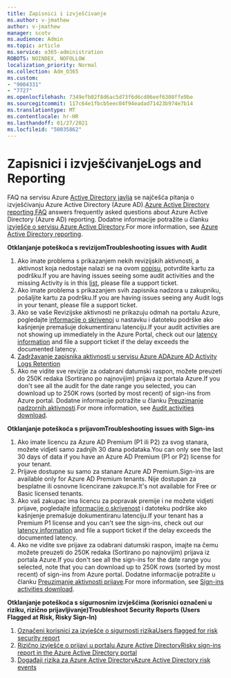 ```yaml
---
title: Zapisnici i izvješćivanje
ms.author: v-jmathew
author: v-jmathew
manager: scotv
ms.audience: Admin
ms.topic: article
ms.service: o365-administration
ROBOTS: NOINDEX, NOFOLLOW
localization_priority: Normal
ms.collection: Adm_O365
ms.custom:
- "9004331"
- "7727"
ms.openlocfilehash: 7349efb02f8d6ac5d73f6d6cd06eef6308ffe9be
ms.sourcegitcommit: 117c64e1fbcb5eec04f94eadad71423b974e7b14
ms.translationtype: MT
ms.contentlocale: hr-HR
ms.lasthandoff: 01/27/2021
ms.locfileid: "50035862"
---
```

# <a name="logs-and-reporting"></a><span data-ttu-id="97025-102">Zapisnici i izvješćivanje</span><span class="sxs-lookup"><span data-stu-id="97025-102">Logs and Reporting</span></span>

<span data-ttu-id="97025-103">FAQ na servisu Azure [Active Directory javlja](https://docs.microsoft.com/azure/active-directory/active-directory-reporting-faq) se najčešća pitanja o izvješćivanju Azure Active Directory (Azure AD).</span><span class="sxs-lookup"><span data-stu-id="97025-103">[Azure Active Directory reporting FAQ](https://docs.microsoft.com/azure/active-directory/active-directory-reporting-faq) answers frequently asked questions about Azure Active Directory (Azure AD) reporting.</span></span> <span data-ttu-id="97025-104">Dodatne informacije potražite u članku [izvješće o servisu Azure Active Directory](https://docs.microsoft.com/azure/active-directory/reports-monitoring/overview-reports).</span><span class="sxs-lookup"><span data-stu-id="97025-104">For more information, see [Azure Active Directory reporting](https://docs.microsoft.com/azure/active-directory/reports-monitoring/overview-reports).</span></span>

<span data-ttu-id="97025-105">**Otklanjanje poteškoća s revizijom**</span><span class="sxs-lookup"><span data-stu-id="97025-105">**Troubleshooting issues with Audit**</span></span>

1. <span data-ttu-id="97025-106">Ako imate problema s prikazanjem nekih revizijskih aktivnosti, a aktivnost koja nedostaje nalazi se na ovom [popisu](https://docs.microsoft.com/azure/active-directory/reports-monitoring/reference-audit-activities), potvrdite kartu za podršku.</span><span class="sxs-lookup"><span data-stu-id="97025-106">If you are having issues seeing some audit activities and the missing Activity is in this [list](https://docs.microsoft.com/azure/active-directory/reports-monitoring/reference-audit-activities), please file a support ticket.</span></span>
2. <span data-ttu-id="97025-107">Ako imate problema s prikazanjem svih zapisnika nadzora u zakupniku, pošaljite kartu za podršku.</span><span class="sxs-lookup"><span data-stu-id="97025-107">If you are having issues seeing any Audit logs in your tenant, please file a support ticket.</span></span>
3. <span data-ttu-id="97025-108">Ako se vaše Revizijske aktivnosti ne prikazuju odmah na portalu Azure, pogledajte [informacije o skrivenoj](https://docs.microsoft.com/azure/active-directory/reports-monitoring/reference-reports-latencies) u nastavku i datoteku podrške ako kašnjenje premašuje dokumentiranu latenciju.</span><span class="sxs-lookup"><span data-stu-id="97025-108">If your audit activities are not showing up immediately in the Azure Portal, check out our [latency information](https://docs.microsoft.com/azure/active-directory/reports-monitoring/reference-reports-latencies) and file a support ticket if the delay exceeds the documented latency.</span></span>
4. [<span data-ttu-id="97025-109">Zadržavanje zapisnika aktivnosti u servisu Azure AD</span><span class="sxs-lookup"><span data-stu-id="97025-109">Azure AD Activity Logs Retention</span></span>](https://docs.microsoft.com/azure/active-directory/reports-monitoring/reference-reports-data-retention)
5. <span data-ttu-id="97025-110">Ako ne vidite sve revizije za odabrani datumski raspon, možete preuzeti do 250K redaka (Sortirano po najnovijim) prijava iz portala Azure.</span><span class="sxs-lookup"><span data-stu-id="97025-110">If you don't see all the audit for the date range you selected, you can download up to 250K rows (sorted by most recent) of sign-ins from Azure portal.</span></span> <span data-ttu-id="97025-111">Dodatne informacije potražite u članku [Preuzimanje nadzornih aktivnosti](https://docs.microsoft.com/azure/active-directory/reports-monitoring/quickstart-download-audit-report).</span><span class="sxs-lookup"><span data-stu-id="97025-111">For more information, see [Audit activities download](https://docs.microsoft.com/azure/active-directory/reports-monitoring/quickstart-download-audit-report).</span></span>

<span data-ttu-id="97025-112">**Otklanjanje poteškoća s prijavom**</span><span class="sxs-lookup"><span data-stu-id="97025-112">**Troubleshooting issues with Sign-ins**</span></span>

1. <span data-ttu-id="97025-113">Ako imate licencu za Azure AD Premium (P1 ili P2) za svog stanara, možete vidjeti samo zadnjih 30 dana podataka.</span><span class="sxs-lookup"><span data-stu-id="97025-113">You can only see the last 30 days of data if you have an Azure AD Premium (P1 or P2) license for your tenant.</span></span>
2. <span data-ttu-id="97025-114">Prijave dostupne su samo za stanare Azure AD Premium.</span><span class="sxs-lookup"><span data-stu-id="97025-114">Sign-ins are available only for Azure AD Premium tenants.</span></span> <span data-ttu-id="97025-115">Nije dostupan za besplatne ili osnovne licencirane zakupce.</span><span class="sxs-lookup"><span data-stu-id="97025-115">It's not available for Free or Basic licensed tenants.</span></span>
3. <span data-ttu-id="97025-116">Ako vaš zakupac ima licencu za popravak premije i ne možete vidjeti prijave, pogledajte [informacije o skrivenost](https://docs.microsoft.com/azure/active-directory/reports-monitoring/reference-reports-latencies) i datoteku podrške ako kašnjenje premašuje dokumentiranu latenciju.</span><span class="sxs-lookup"><span data-stu-id="97025-116">If your tenant has a Premium P1 license and you can't see the sign-ins, check out our [latency information](https://docs.microsoft.com/azure/active-directory/reports-monitoring/reference-reports-latencies) and file a support ticket if the delay exceeds the documented latency.</span></span>
4. <span data-ttu-id="97025-117">Ako ne vidite sve prijave za odabrani datumski raspon, imajte na čemu možete preuzeti do 250K redaka (Sortirano po najnovijim) prijava iz portala Azure.</span><span class="sxs-lookup"><span data-stu-id="97025-117">If you don't see all the sign-ins for the date range you selected, note that you can download up to 250K rows (sorted by most recent) of sign-ins from Azure portal.</span></span> <span data-ttu-id="97025-118">Dodatne informacije potražite u članku [Preuzimanje aktivnosti prijave](https://docs.microsoft.com/azure/active-directory/reports-monitoring/concept-sign-ins#download-sign-in-activities).</span><span class="sxs-lookup"><span data-stu-id="97025-118">For more information, see [Sign-ins activities download](https://docs.microsoft.com/azure/active-directory/reports-monitoring/concept-sign-ins#download-sign-in-activities).</span></span>

<span data-ttu-id="97025-119">**Otklanjanje poteškoća s sigurnosnim izvješćima (korisnici označeni u riziku, rizično prijavljivanje)**</span><span class="sxs-lookup"><span data-stu-id="97025-119">**Troubleshoot Security Reports (Users Flagged at Risk, Risky Sign-In)**</span></span>

1. [<span data-ttu-id="97025-120">Označeni korisnici za izvješće o sigurnosti rizika</span><span class="sxs-lookup"><span data-stu-id="97025-120">Users flagged for risk security report</span></span>](https://docs.microsoft.com/azure/active-directory/reports-monitoring/concept-user-at-risk)
2. [<span data-ttu-id="97025-121">Rizično izvješće o prijavi u portalu Azure Active Directory</span><span class="sxs-lookup"><span data-stu-id="97025-121">Risky sign-ins report in the Azure Active Directory portal</span></span>](https://docs.microsoft.com/azure/active-directory/reports-monitoring/concept-risky-sign-ins)
3. [<span data-ttu-id="97025-122">Događaji rizika za Azure Active Directory</span><span class="sxs-lookup"><span data-stu-id="97025-122">Azure Active Directory risk events</span></span>](https://docs.microsoft.com/azure/active-directory/reports-monitoring/concept-risk-events)
